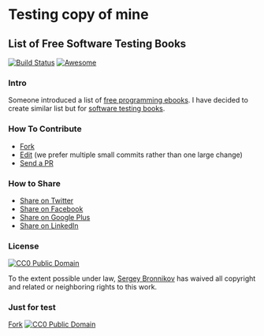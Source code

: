 # Testing copy of mine

## List of Free Software Testing Books

[![Build Status](https://travis-ci.org/ligurio/free-software-testing-books.svg)](https://travis-ci.org/ligurio/free-software-testing-books) [![Awesome](https://cdn.rawgit.com/sindresorhus/awesome/d7305f38d29fed78fa85652e3a63e154dd8e8829/media/badge.svg)](https://github.com/sindresorhus/awesome)

### Intro
Someone introduced a list of [free programming ebooks](https://github.com/vhf/free-programming-books).
I have decided to create similar list but for [software testing books](https://github.com/ligurio/free-software-testing-books/blob/master/free-software-testing-books.md).

### How To Contribute
- [Fork](https://help.github.com/articles/fork-a-repo)
- [Edit](https://github.com/ligurio/free-software-testing-books/blob/master/free-software-testing-books.md) (we prefer multiple small commits rather than one large change)
- [Send a PR](https://help.github.com/articles/using-pull-requests)

### How to Share
+ [Share on Twitter](http://twitter.com/home?status=https://github.com/ligurio/free-software-testing-books)
+ [Share on Facebook](http://www.facebook.com/sharer/sharer.php?s=100&p[url]=https://github.com/ligurio/free-software-testing-books)
+ [Share on Google Plus](https://plus.google.com/share?url=https://github.com/ligurio/free-software-testing-books)
+ [Share on LinkedIn](http://www.linkedin.com/shareArticle?mini=true&url=https://github.com/ligurio/free-software-testing-books&summary=&source=)

### License

[![CC0 Public Domain](http://i.creativecommons.org/p/zero/1.0/88x31.png)](http://creativecommons.org/publicdomain/zero/1.0/)

To the extent possible under law, [Sergey Bronnikov](https://bronevichok.ru) has waived all copyright and related or neighboring rights to this work.

### Just for test

[Fork](https://help.github.com/articles/fork-a-repo)
[![CC0 Public Domain](http://i.creativecommons.org/p/zero/1.0/88x31.png)](http://creativecommons.org/publicdomain/zero/1.0/)

